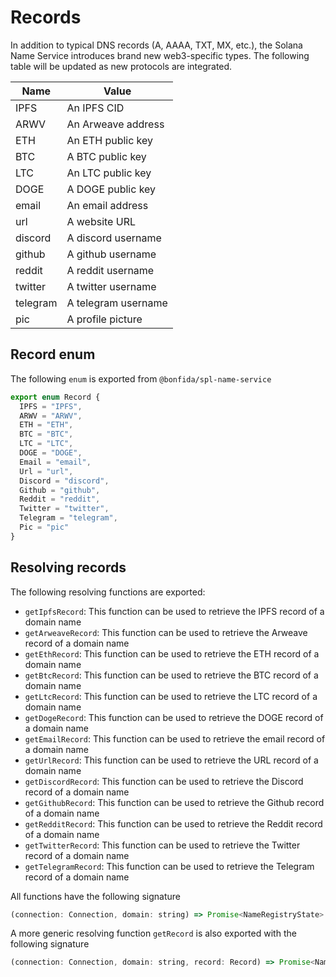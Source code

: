 # Records

In addition to typical DNS records (A, AAAA, TXT, MX, etc.), the Solana Name Service introduces brand new web3-specific types. The following table will be updated as new protocols are integrated.

| Name     | Value               |
| -------- | ------------------- |
| IPFS     | An IPFS CID         |
| ARWV     | An Arweave address  |
| ETH      | An ETH public key   |
| BTC      | A BTC public key    |
| LTC      | An LTC public key   |
| DOGE     | A DOGE public key   |
| email    | An email address    |
| url      | A website URL       |
| discord  | A discord username  |
| github   | A github username   |
| reddit   | A reddit username   |
| twitter  | A twitter username  |
| telegram | A telegram username |
| pic      | A profile picture   |

## Record enum

The following `enum` is exported from `@bonfida/spl-name-service`

```js
export enum Record {
  IPFS = "IPFS",
  ARWV = "ARWV",
  ETH = "ETH",
  BTC = "BTC",
  LTC = "LTC",
  DOGE = "DOGE",
  Email = "email",
  Url = "url",
  Discord = "discord",
  Github = "github",
  Reddit = "reddit",
  Twitter = "twitter",
  Telegram = "telegram",
  Pic = "pic"
}
```

## Resolving records

The following resolving functions are exported:

- `getIpfsRecord`: This function can be used to retrieve the IPFS record of a domain name
- `getArweaveRecord`: This function can be used to retrieve the Arweave record of a domain name
- `getEthRecord`: This function can be used to retrieve the ETH record of a domain name
- `getBtcRecord`: This function can be used to retrieve the BTC record of a domain name
- `getLtcRecord`: This function can be used to retrieve the LTC record of a domain name
- `getDogeRecord`: This function can be used to retrieve the DOGE record of a domain name
- `getEmailRecord`: This function can be used to retrieve the email record of a domain name
- `getUrlRecord`: This function can be used to retrieve the URL record of a domain name
- `getDiscordRecord`: This function can be used to retrieve the Discord record of a domain name
- `getGithubRecord`: This function can be used to retrieve the Github record of a domain name
- `getRedditRecord`: This function can be used to retrieve the Reddit record of a domain name
- `getTwitterRecord`: This function can be used to retrieve the Twitter record of a domain name
- `getTelegramRecord`: This function can be used to retrieve the Telegram record of a domain name

All functions have the following signature

```js
(connection: Connection, domain: string) => Promise<NameRegistryState>
```

A more generic resolving function `getRecord` is also exported with the following signature

```js
(connection: Connection, domain: string, record: Record) => Promise<NameRegistryState>
```
